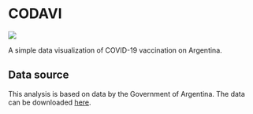 # CODAVI
[![](https://img.shields.io/badge/License-GPLv3-blue.svg)](https://github.com/manucabral/COVID-19-Davi/blob/main/LICENSE)

A simple data visualization of COVID-19 vaccination on Argentina.

## Data source
This analysis is based on data by the Government of Argentina. The data can be downloaded [here](https://datos.gob.ar/dataset/salud-vacunas-contra-covid-19-dosis-aplicadas-republica-argentina---registro-desagregado). 

